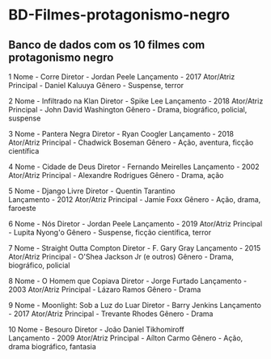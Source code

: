 # BD-Filmes-protagonismo-negro

## Banco de dados com os 10 filmes com protagonismo negro

1
Nome -  Corre
Diretor - Jordan Peele
Lançamento - 2017
Ator/Atriz Principal - Daniel Kaluuya
Gênero - Suspense, terror

2
Nome - Infiltrado na Klan
Diretor - Spike Lee 
Lançamento - 2018
Ator/Atriz Principal - John David Washington
Gênero - Drama, biográfico, policial, suspense

3
Nome -  Pantera Negra
Diretor -  Ryan Coogler
Lançamento - 2018
Ator/Atriz Principal - Chadwick Boseman
Gênero - Ação, aventura, ficção científica

4
Nome - Cidade de Deus
Diretor - Fernando Meirelles
Lançamento - 2002
Ator/Atriz Principal - Alexandre Rodrigues
Gênero - Drama, ação

5
Nome - Django Livre 
Diretor - Quentin Tarantino  
Lançamento - 2012
Ator/Atriz Principal - Jamie Foxx
Gênero - Ação, drama, faroeste 

6
Nome - Nós
Diretor - Jordan Peele 
Lançamento - 2019
Ator/Atriz Principal - Lupita Nyong'o
Gênero - Suspense, ficção científica, terror

7
Nome - Straight Outta Compton
Diretor - F. Gary Gray
Lançamento - 2015 
Ator/Atriz Principal - O'Shea Jackson Jr (e outros)
Gênero - Drama, biográfico, policial

8
Nome - O Homem que Copiava
Diretor - Jorge Furtado
Lançamento - 2003
Ator/Atriz Principal - Lázaro Ramos
Gênero - Drama

9
Nome -  Moonlight: Sob a Luz do Luar
Diretor - Barry Jenkins
Lançamento - 2017
Ator/Atriz Principal - Trevante Rhodes
Gênero - Drama

10
Nome - Besouro 
Diretor - João Daniel Tikhomiroff  
Lançamento - 2009
Ator/Atriz Principal - Aílton Carmo
Gênero - Ação, drama biográfico, fantasia



